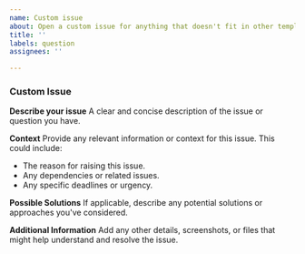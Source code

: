 ```yaml
---
name: Custom issue
about: Open a custom issue for anything that doesn't fit in other templates
title: ''
labels: question
assignees: ''

---
```


### Custom Issue

**Describe your issue**
A clear and concise description of the issue or question you have.

**Context**
Provide any relevant information or context for this issue. This could include:
- The reason for raising this issue.
- Any dependencies or related issues.
- Any specific deadlines or urgency.

**Possible Solutions**
If applicable, describe any potential solutions or approaches you've considered.

**Additional Information**
Add any other details, screenshots, or files that might help understand and resolve the issue.
